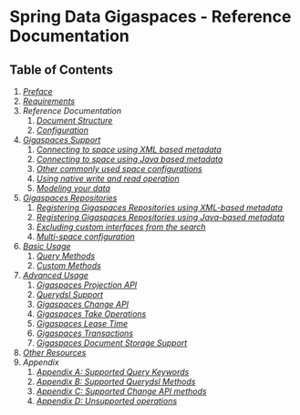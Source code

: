 Spring Data Gigaspaces - Reference Documentation
============================
## Table of Contents
1. _[Preface](preface.md)_  
1. _[Requirements](requirements.md)_  
1. _Reference Documentation_
    1. _[Document Structure](structure.md)_  
    1. _[Configuration](configuration.md)_
1. _[Gigaspaces Support](support/support.md)_
    1. _[Connecting to space using XML based metadata](support/support.md#support-xml)_
    1. _[Connecting to space using Java based metadata](support/support.md#support-java)_
    1. _[Other commonly used space configurations](support/support.md#support-space)_
    1. _[Using native write and read operation](support/support.md#support-usage)_
    1. _[Modeling your data](support/support.md#support-pojo)_
1. _[Gigaspaces Repositories](repositories/repositories.md)_
    1. _[Registering Gigaspaces Repositories using XML-based metadata](repositories/repositories.md#repositories-xml)_
    1. _[Registering Gigaspaces Repositories using Java-based metadata](repositories/repositories.md#repositories-java)_
    1. _[Excluding custom interfaces from the search](repositories/repositories.md#repositories-exclude)_
    1. _[Multi-space configuration](repositories/repositories.md#repositories-multi)_
1. _[Basic Usage](basic.md)_
    1. _[Query Methods](basic.md#query)_
    1. _[Custom Methods](custom/custom.md)_
1. _[Advanced Usage](advanced.md)_
    1. _[Gigaspaces Projection API](projection/projection.md)_  
    1. _[Querydsl Support](querydsl/querydsl.md)_  
    1. _[Gigaspaces Change API](change/change.md)_
    1. _[Gigaspaces Take Operations](take/take.md)_
    1. _[Gigaspaces Lease Time](lease/lease.md)_
    1. _[Gigaspaces Transactions](transaction/transaction.md)_
    1. _[Gigaspaces Document Storage Support](document/document.md)_
1. _[Other Resources](resources.md)_
1. _Appendix_
    1. _[Appendix A: Supported Query Keywords](appendix/appendix-a.md)_
    1. _[Appendix B: Supported Querydsl Methods](appendix/appendix-b.md)_
    1. _[Appendix C: Supported Change API methods](appendix/appendix-c.md)_
    1. _[Appendix D: Unsupported operations](appendix/appendix-d.md)_
